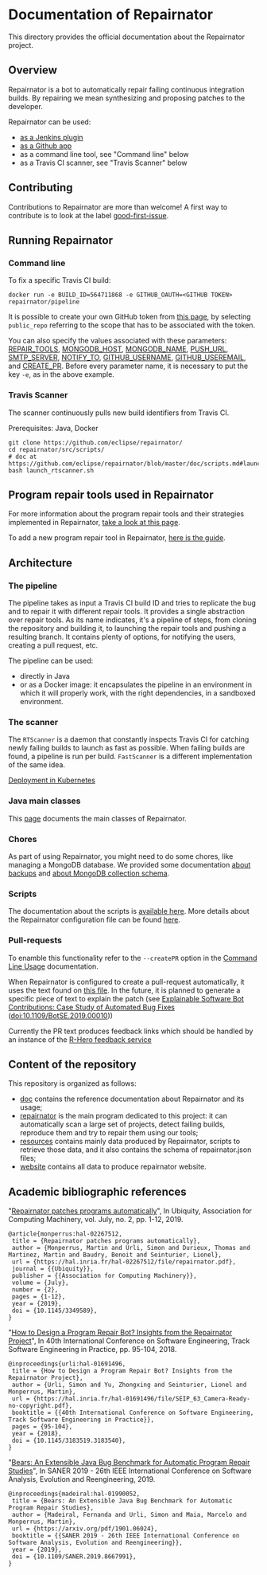 # Documentation of Repairnator

This directory provides the official documentation about the Repairnator project.

## Overview

Repairnator is a bot to automatically repair failing continuous integration builds. By repairing we mean synthesizing and proposing patches to the developer.

Repairnator can be used:

* [as a Jenkins plugin](https://github.com/eclipse/repairnator/blob/master/doc/repairnator-jenkins-plugin.md)
* [as a Github app](https://github.com/eclipse/repairnator/blob/master/doc/repairnator-github-app.md)
* as a command line tool, see "Command line" below
* as a Travis CI scanner, see "Travis Scanner" below

## Contributing

Contributions to Repairnator are more than welcome!
A first way to contribute is to look at the label [good-first-issue](https://github.com/eclipse/repairnator/labels/good-first-issue).

## Running Repairnator

### Command line

To fix a specific Travis CI build:

```
docker run -e BUILD_ID=564711868 -e GITHUB_OAUTH=<GITHUB TOKEN> repairnator/pipeline
```

It is possible to create your own GitHub token from [this page](https://github.com/settings/tokens), by selecting `public_repo` referring to the scope that has to be associated with the token.

You can also specify the values associated with these parameters: [REPAIR_TOOLS](https://github.com/eclipse/repairnator/blob/a78745d1f6c0cf4d356cfc20485030fc0f18eb79/doc/repairnator-config.md#repair_tools), [MONGODB_HOST](https://github.com/eclipse/repairnator/blob/a78745d1f6c0cf4d356cfc20485030fc0f18eb79/doc/repairnator-config.md#mongodb_host), [MONGODB_NAME](https://github.com/eclipse/repairnator/blob/a78745d1f6c0cf4d356cfc20485030fc0f18eb79/doc/repairnator-config.md#mongodb_name), [PUSH_URL](https://github.com/eclipse/repairnator/blob/a78745d1f6c0cf4d356cfc20485030fc0f18eb79/doc/repairnator-config.md#push_url), [SMTP_SERVER](https://github.com/eclipse/repairnator/blob/a78745d1f6c0cf4d356cfc20485030fc0f18eb79/doc/repairnator-config.md#smtp_server), [NOTIFY_TO](https://github.com/eclipse/repairnator/blob/a78745d1f6c0cf4d356cfc20485030fc0f18eb79/doc/repairnator-config.md#notify_to), [GITHUB_USERNAME](https://github.com/eclipse/repairnator/blob/a78745d1f6c0cf4d356cfc20485030fc0f18eb79/doc/repairnator-config.md#github_username), [GITHUB_USEREMAIL](https://github.com/eclipse/repairnator/blob/a78745d1f6c0cf4d356cfc20485030fc0f18eb79/doc/repairnator-config.md#github_useremail), and [CREATE_PR](https://github.com/eclipse/repairnator/blob/a78745d1f6c0cf4d356cfc20485030fc0f18eb79/doc/repairnator-config.md#create_pr). Before every parameter name, it is necessary to put the key `-e`, as in the above example.

### Travis Scanner

The scanner continuously pulls new build identifiers from Travis CI.

Prerequisites: Java, Docker

```
git clone https://github.com/eclipse/repairnator/
cd repairnator/src/scripts/
# doc at https://github.com/eclipse/repairnator/blob/master/doc/scripts.md#launch_rtscannersh
bash launch_rtscanner.sh
```

## Program repair tools used in Repairnator
 
For more information about the program repair tools and their strategies implemented in Repairnator, [take a look at this page](repair-tools.md).

To add a new program repair tool in Repairnator, [here is the guide](add-repair-tool.md).

## Architecture

### The pipeline

The pipeline takes as input a Travis CI build ID and tries to replicate the bug and to repair it with different repair tools. It provides a single abstraction over repair tools. As its name indicates, it's a pipeline of steps, from cloning the repository and building it, to launching the repair tools and pushing a resulting branch. It contains plenty of options, for notifying the users, creating a pull request, etc.

The pipeline can be used:
* directly in Java
* or as a Docker image: it encapsulates the pipeline in an environment in which it will properly work, with the right dependencies, in a sandboxed environment.

### The scanner

The `RTScanner` is a daemon that constantly inspects Travis CI for catching newly failing builds to launch as fast as possible. When failing builds are found, a pipeline is run per build. `FastScanner` is a different implementation of the same idea.

[Deployment in Kubernetes](https://github.com/eclipse/repairnator/blob/master/doc/repairnator-kubernetes.md)

### Java main classes

This [page](main-classes.md) documents the main classes of Repairnator.

### Chores

As part of using Repairnator, you might need to do some chores, like managing a MongoDB database.
We provided some documentation [about backups](chore/managedb.md) and [about MongoDB collection schema](chore/mongo).

### Scripts

The documentation about the scripts is [available here](scripts.md). More details about the Repairnator configuration file can be found [here](repairnator-config.md).


### Pull-requests

To enamble this functionality refer to the `--createPR` option in the [Command Line Usage](https://github.com/eclipse/repairnator/blob/master/doc/main-classes.md) documentation.

When Repairnator is configured to create a pull-request automatically, it uses the text found on [this file](https://github.com/eclipse/repairnator/blob/master/src/repairnator-pipeline/src/main/resources/R-Hero-PR-text.MD). In the future, it is planned to generate a specific piece of text to explain the patch (see [Explainable Software Bot Contributions: Case Study of Automated Bug Fixes](http://arxiv.org/pdf/1905.02597) ([doi:10.1109/BotSE.2019.00010](https://doi.org/10.1109/BotSE.2019.00010)))

Currently the PR text produces feedback links which should be handled by an instance of the [R-Hero feedback service](https://github.com/repairnator/r-hero-feedback-service)

## Content of the repository

This repository is organized as follows:

  * [doc](../doc) contains the reference documentation about Repairnator and its usage;
  * [repairnator](../repairnator) is the main program dedicated to this project: it can automatically scan a large set of projects, detect failing builds, reproduce them and try to repair them using our tools;
  * [resources](../resources) contains mainly data produced by Repairnator, scripts to retrieve those data, and it also contains the schema of repairnator.json files;
  * [website](../website) contains all data to produce repairnator website.

## Academic bibliographic references

"[Repairnator patches programs automatically](https://ubiquity.acm.org/article.cfm?id=3349589)", In Ubiquity, Association for Computing Machinery, vol. July, no. 2, pp. 1-12, 2019. 

```
@article{monperrus:hal-02267512,
 title = {Repairnator patches programs automatically},
 author = {Monperrus, Martin and Urli, Simon and Durieux, Thomas and Martinez, Martin and Baudry, Benoit and Seinturier, Lionel},
 url = {https://hal.inria.fr/hal-02267512/file/repairnator.pdf},
 journal = {{Ubiquity}},
 publisher = {{Association for Computing Machinery}},
 volume = {July},
 number = {2},
 pages = {1-12},
 year = {2019},
 doi = {10.1145/3349589},
}
```

"[How to Design a Program Repair Bot? Insights from the Repairnator Project](https://hal.inria.fr/hal-01691496/file/SEIP_63_Camera-Ready-no-copyright.pdf)", In 40th International Conference on Software Engineering, Track Software Engineering in Practice, pp. 95-104, 2018. 

```
@inproceedings{urli:hal-01691496,
 title = {How to Design a Program Repair Bot? Insights from the Repairnator Project},
 author = {Urli, Simon and Yu, Zhongxing and Seinturier, Lionel and Monperrus, Martin},
 url = {https://hal.inria.fr/hal-01691496/file/SEIP_63_Camera-Ready-no-copyright.pdf},
 booktitle = {{40th International Conference on Software Engineering, Track Software Engineering in Practice}},
 pages = {95-104},
 year = {2018},
 doi = {10.1145/3183519.3183540},
}

```

"[Bears: An Extensible Java Bug Benchmark for Automatic Program Repair Studies](https://arxiv.org/pdf/1901.06024)", In SANER 2019 - 26th IEEE International Conference on Software Analysis, Evolution and Reengineering, 2019. 

```
@inproceedings{madeiral:hal-01990052,
 title = {Bears: An Extensible Java Bug Benchmark for Automatic Program Repair Studies},
 author = {Madeiral, Fernanda and Urli, Simon and Maia, Marcelo and Monperrus, Martin},
 url = {https://arxiv.org/pdf/1901.06024},
 booktitle = {{SANER 2019 - 26th IEEE International Conference on Software Analysis, Evolution and Reengineering}},
 year = {2019},
 doi = {10.1109/SANER.2019.8667991},
}
```
